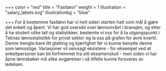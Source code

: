 +++
color = "red"
title = "Fastlønn"
weight = 1
illustration = "salary_labels.svg"
illustrationbg = "blue"

+++
For å bestemme fastlønn har vi helt siden starten hatt som mål å gjøre det enkelt og åpent. Vi har god oversikt over lønnsnivået i bransjen, og etter å ha studert ulike tall og statistikker, bestemte vi oss for å ta utgangspunkt i Teknas lønnsstatistikk for privat sektor og la oss på grafen for øvre kvartil. Denne trengte bare litt glatting og kjærlighet før vi kunne benytte denne som lønnsstige. Variasjoner vil selvsagt eksistere - for eksempel ved at enkeltpersoner kan bli forfremmet fra sitt eksamenskull - men siden vi har åpne lønnsbøker må slike avgjørelser i så tilfelle kunne forsvares av ledelsen.
